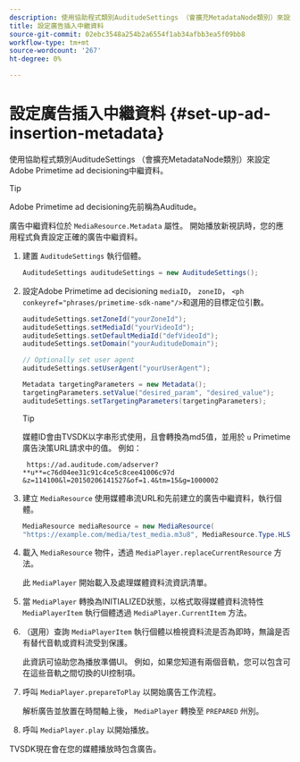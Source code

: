```yaml
---
description: 使用協助程式類別AuditudeSettings （會擴充MetadataNode類別）來設定Adobe Primetime ad decisioning中繼資料。
title: 設定廣告插入中繼資料
source-git-commit: 02ebc3548a254b2a6554f1ab34afbb3ea5f09bb8
workflow-type: tm+mt
source-wordcount: '267'
ht-degree: 0%

---
```


# 設定廣告插入中繼資料 {#set-up-ad-insertion-metadata}

使用協助程式類別AuditudeSettings （會擴充MetadataNode類別）來設定Adobe Primetime ad decisioning中繼資料。

>[!TIP]
>
>Adobe Primetime ad decisioning先前稱為Auditude。

廣告中繼資料位於 `MediaResource.Metadata` 屬性。 開始播放新視訊時，您的應用程式負責設定正確的廣告中繼資料。

1. 建置 `AuditudeSettings` 執行個體。

   ```java
   AuditudeSettings auditudeSettings = new AuditudeSettings();
   ```

1. 設定Adobe Primetime ad decisioning `mediaID`， `zoneID`， `<ph conkeyref="phrases/primetime-sdk-name"/>`和選用的目標定位引數。

   ```java
   auditudeSettings.setZoneId("yourZoneId"); 
   auditudeSettings.setMediaId("yourVideoId"); 
   auditudeSettings.setDefaultMediaId("defVideoId"); 
   auditudeSettings.setDomain("yourAuditudeDomain"); 
   
   // Optionally set user agent  
   auditudeSettings.setUserAgent("yourUserAgent"); 
   
   Metadata targetingParameters = new Metadata(); 
   targetingParameters.setValue("desired_param", "desired_value"); 
   auditudeSettings.setTargetingParameters(targetingParameters);
   ```

   >[!TIP]
   >
   >媒體ID會由TVSDK以字串形式使用，且會轉換為md5值，並用於 `u` Primetime廣告決策URL請求中的值。 例如：
   >
   >
   >` https://ad.auditude.com/adserver? **u**=c76d04ee31c91c4ce5c8cee41006c97d &z=114100&l=20150206141527&of=1.4&tm=15&g=1000002`

1. 建立 `MediaResource` 使用媒體串流URL和先前建立的廣告中繼資料，執行個體。

   ```java
   MediaResource mediaResource = new MediaResource( 
   "https://example.com/media/test_media.m3u8", MediaResource.Type.HLS, Metadata);
   ```

1. 載入 `MediaResource` 物件，透過 `MediaPlayer.replaceCurrentResource` 方法。

   此 `MediaPlayer` 開始載入及處理媒體資料流資訊清單。

1. 當 `MediaPlayer` 轉換為INITIALIZED狀態，以格式取得媒體資料流特性 `MediaPlayerItem` 執行個體透過 `MediaPlayer.CurrentItem` 方法。
1. （選用）查詢 `MediaPlayerItem` 執行個體以檢視資料流是否為即時，無論是否有替代音軌或資料流受到保護。

   此資訊可協助您為播放準備UI。 例如，如果您知道有兩個音軌，您可以包含可在這些音軌之間切換的UI控制項。

1. 呼叫 `MediaPlayer.prepareToPlay` 以開始廣告工作流程。

   解析廣告並放置在時間軸上後， `MediaPlayer` 轉換至 `PREPARED` 州別。
1. 呼叫 `MediaPlayer.play` 以開始播放。

TVSDK現在會在您的媒體播放時包含廣告。
